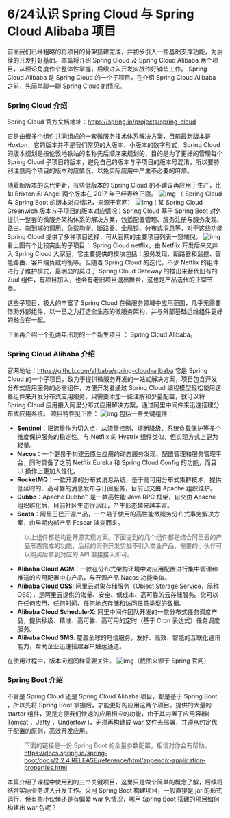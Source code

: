 # 6/24认识 Spring Cloud 与 Spring Cloud Alibaba 项目

前面我们已经粗略的将项目的骨架搭建完成，并初步引入一些基础支撑功能，为后续的开发打好基础。本篇将介绍 Spring Cloud 及 Spring Cloud Alibaba 两个项目，从理论角度作个整体性掌握，后续进入开发实战作好铺垫工作。 Spring Cloud Alibaba 是 Spring Cloud 的一个子项目，在介绍 Spring Cloud Alibaba 之前，先简单聊一聊 Spring Cloud 的情况。

### Spring Cloud 介绍

Spring Cloud 官方文档地址：https://spring.io/projects/spring-cloud

它是由很多个组件共同组成的一套微服务技术体系解决方案，目前最新版本是 Hoxton，它的版本并不是我们常见的大版本、小版本的数字形式，Spring Cloud 的版本规划是按伦敦地铁站的名称先后顺序来规划的，目的是为了更好的管理每个 Spring Cloud 子项目的版本，避免自己的版本与子项目的版本号混淆，所以要特别注意两个项目的版本对应情况，以免实际应用中产生不必要的麻烦。

随着新版本的迭代更新，有些低版本的 Spring Cloud 的不建议再应用于生产，比如 Brixton 和 Angel 两个版本在 2017 年已经寿终正寝。 ![img](https://images.gitbook.cn/2020-05-05-021720.jpg) （ Spring Cloud 与 Spring Boot 的版本对应情况，来源于官网） ![img](https://images.gitbook.cn/2020-05-05-021722.jpg) ( 某 Spring Cloud Greenwich 版本与子项目的版本对应情况 ) Spring Cloud 基于 Spring Boot 对外提供一整套的微服务架构体系的解决方案，包括配置管理、服务注册与服务发现、路由、端到端的调用、负载均衡、断路器、全局锁、分布式消息等，对于这些功能 Spring Cloud 提供了多种项目选择，可从官网的主要项目列表一窥端倪。 ![img](https://images.gitbook.cn/2020-05-05-021726.jpg) 看上图有个比较突出的子项目： Spring Cloud netflix，由 Netflix 开发后来又并入 Spring Cloud 大家庭，它主要提供的模块包括：服务发现、断路器和监控、智能路由、客户端负载均衡等。但随着 Spring Cloud 的迭代，不少 Netflix 的组件进行了维护模式，最明显的莫过于 Spring Cloud Gateway 的推出来替代旧有的 Zuul 组件，有项目加入，也会有老旧项目退出舞台，这也是产品迭代的正常节奏。

这些子项目，极大的丰富了 Spring Cloud 在微服务领域中应用范围，几乎无需要借助外部组件，以一已之力打造全生态的微服务架构，并与外部基础运维组件更好的融合在一起。

下面再介绍一个近两年出现的一个新生项目 ： Spring Cloud Alibaba。

### Spring Cloud Alibaba 介绍

官网地址：https://github.com/alibaba/spring-cloud-alibaba 它是 Spring Cloud 的一个子项目，致力于提供微服务开发的一站式解决方案，项目包含开发分布式应用服务的必需组件，方便开发者通过 Spring Cloud 编程模型轻松使用这些组件来开发分布式应用服务，只需要添加一些注解和少量配置，就可以将 Spring Cloud 应用接入阿里分布式应用解决方案，通过阿里中间件来迅速搭建分布式应用系统。 项目特性见下图： ![img](https://images.gitbook.cn/2020-05-05-021728.jpg) 包括一些关键组件：

- **Sentinel**：把流量作为切入点，从流量控制、熔断降级、系统负载保护等多个维度保护服务的稳定性。与 Netflix 的 Hystrix 组件类似，但实现方式上更为轻量。
- **Nacos**：一个更易于构建云原生应用的动态服务发现、配置管理和服务管理平台，同时具备了之前 Netflix Eureka 和 Spring Cloud Config 的功能，而且 UI 操作上更加人性化。
- **RocketMQ**：一款开源的分布式消息系统，基于高可用分布式集群技术，提供低延时的、高可靠的消息发布与订阅服务，目前已交由 Apache 组织维护。
- **Dubbo**：Apache Dubbo™ 是一款高性能 Java RPC 框架，自交由 Apache 组织孵化后，目前社区生态很活跃，产生形态越来越丰富。
- **Seata**：阿里巴巴开源产品，一个易于使用的高性能微服务分布式事务解决方案，由早期内部产品 Fescar 演变而来。

> 以上组件都是均是开源实现方案。下面提到的几个组件都是结合阿里云的产品形态完成的功能，后续的案例开发实战不引入商业产品，需要的小伙伴可以购买后拿到对应的 API 直接接入即可。

- **Alibaba Cloud ACM**：一款在分布式架构环境中对应用配置进行集中管理和推送的应用配置中心产品，与开源产品 Nacos 功能类似。
- **Alibaba Cloud OSS**: 阿里云对象存储服务（Object Storage Service，简称 OSS），是阿里云提供的海量、安全、低成本、高可靠的云存储服务。您可以在任何应用、任何时间、任何地点存储和访问任意类型的数据。
- **Alibaba Cloud SchedulerX**: 阿里中间件团队开发的一款分布式任务调度产品，提供秒级、精准、高可靠、高可用的定时（基于 Cron 表达式）任务调度服务。
- **Alibaba Cloud SMS**: 覆盖全球的短信服务，友好、高效、智能的互联化通讯能力，帮助企业迅速搭建客户触达通道。

在使用过程中，版本问题同样需要关注。 ![img](https://images.gitbook.cn/2020-05-05-021730.jpg)（截图来源于 Spring 官网）

### Spring Boot 介绍

不管是 Spring Cloud 还是 Spring Cloud Alibaba 项目，都是基于 Spring Boot ，所以先将 Spring Boot 掌握后，才能更好的应用这两个项目。提供的大量的 starter 组件，更是方便我们快速的应用相应的功能，由于其内置了应用容器( Tomcat ，Jetty ，Undertow )，无须再构建成 war 文件去部署，并遵从约定优于配置的原则，高效开发应用。

> 下面的链接是一份 Spring Boot 的全量参数配置，相信对你会有帮助。 https://docs.spring.io/spring-boot/docs/2.2.4.RELEASE/reference/html/appendix-application-properties.html

本篇介绍了课程中使用到的三个关键项目，这里只是做个简单的概念了解，后续将结合实际业务进入开发工作。采用 Spring Boot 构建项目，一般直接是 jar 的形式运行，但有些小伙伴还是有偏爱 war 包情况，哪用 Spring Boot 搭建的项目如何构建出 war 包呢？